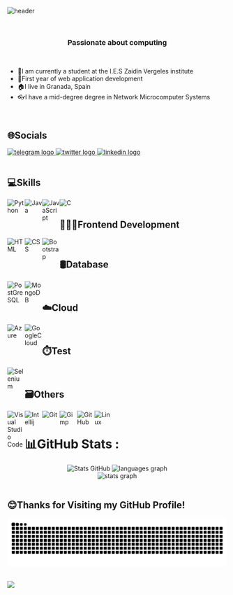 ![header](https://capsule-render.vercel.app/api?type=waving&color=auto&height=300&section=header&text=Carlos%20Bernal&fontSize=90&animation=fadeIn&fontAlignY=38&desc=Welcome%20to%20my%20GitHub%20Profile%20!&descAlignY=51&descAlign=62)

<br>
<h3 align="center">Passionate about computing</h3>
<br>

- 🔭I am currently a student at the I.E.S Zaidín Vergeles institute
- 🌱First year of web application development
- 🏠I live in Granada, Spain
- 👓I have a mid-degree degree in Network Microcomputer Systems

<br>

## 🌐Socials
<div>
  <a href="https://t.me/Caberbar" target="_blank">
    <img src="https://raw.githubusercontent.com/maurodesouza/profile-readme-generator/master/src/assets/icons/social/telegram/default.svg" width="52"             height="40" alt="telegram logo"/>
  </a>
  <a href="https://twitter.com/CarlosBB2002" target="_blank">
    <img src="https://raw.githubusercontent.com/maurodesouza/profile-readme-generator/master/src/assets/icons/social/twitter/default.svg" width="52"             height="40" alt="twitter logo" />
  </a>
  <!--
  <a href=mailto: carlos.bernal.barrionuevo@gmail.com target="_blank">
    <img src="https://raw.githubusercontent.com/maurodesouza/profile-readme-generator/master/src/assets/icons/social/gmail/default.svg" width="52"               height="40" alt="gmail logo"/>
  </a>
-->
  <a href="https://www.linkedin.com/in/carlos-bernal-barrionuevo-036326234/" target="_blank">
    <img src="https://raw.githubusercontent.com/maurodesouza/profile-readme-generator/master/src/assets/icons/social/linkedin/default.svg" width="52"             height="40" alt="linkedin logo"/>
  </a>
</div>

<br>

## 💻Skills
<div align="left">
  <img align="left" alt="Python" width="40px" src="https://img.icons8.com/color/512/python.png"/>
  <img align="left" alt="Java" width="40px" src="https://img.icons8.com/color/512/java-coffee-cup-logo.png"/>
  <img align="left" alt="JavaScript" width="40px" src="https://img.icons8.com/color/512/javascript.png"/>
  <img align="left" alt="C" width="40px" src="https://img.icons8.com/color/512/c-programming.png"/>
</div>    
 
<br>
    
## 🧑🏽‍💻Frontend Development
<div align="left">
  <img align="left" alt="HTML" width="40px" src="https://img.icons8.com/color/512/html-5.png"/>
  <img align="left" alt="CSS" width="40px" src="https://img.icons8.com/color/512/css3.png"/>
  <img align="left" alt="Bootstrap" width="40px" src="https://img.icons8.com/color/512/bootstrap.png"/>
</div> 
   
<br>
   
   ## 🛢️Database
<div align="left">
  <img align="left" alt="PostGreSQL" width="40px" src="https://img.icons8.com/?size=512&id=38561&format=png"/>
  <img align="left" alt="MongoDB" width="40px" src="https://img.icons8.com/color/512/mongodb.png"/>
</div> 
    
<br>

 ## ☁️Cloud
<div align="left">
  <img align="left" alt="Azure" width="40px" src="https://img.icons8.com/?size=512&id=VLKafOkk3sBX&format=png"/>
  <img align="left" alt="GoogleCloud" width="40px" src="https://img.icons8.com/color/512/google-cloud.png"/>
</div> 
    
<br>
   
   ## ⏱️Test
<div align="left">
  <img align="left" alt="Selenium" width="40px" src="https://img.icons8.com/color/512/selenium-test-automation.png"/>
</div> 
  
<br>

  ## 🗃️Others
<div align="left">
   <img align="left" alt="Visual Studio Code" width="40px" src="https://img.icons8.com/color/512/visual-studio-code-2019.png"/>
  <img align="left" alt="Intellij" width="40px" src="https://img.icons8.com/color/512/intellij-idea.png"/>
  <img align="left" alt="Git" width="40px" src="https://img.icons8.com/color/512/git.png"/>
  <img align="left" alt="Gimp" width="40px" src="https://img.icons8.com/color/512/gimp.png"/>
  <img align="left" alt="GitHub" width="40px" src="https://img.icons8.com/color/512/github.png"/>
  <img align="left" alt="Linux" width="40px" src="https://img.icons8.com/color/512/linux.png"/>
</div> 

<br>

# 📊GitHub Stats :
<div align="center">
    <img  alt="Stats GitHub" src="https://awesome-github-stats.azurewebsites.net/user-stats/Caberbar?cardType=github&theme=dracula&preferLogin=false&Border=282A36&locale=en&hide_title=false&layout=compact&card_width=320&langs_count=10&hide_border=true&username=Caberbar" height="150"/>
  </a>
<img src="https://github-readme-stats.vercel.app/api/top-langs?locale=en&hide_title=false&layout=compact&card_width=320&langs_count=10&theme=dracula&hide_border=true&username=Caberbar" height="150" alt="languages graph" />
</div>
<div align="center">
  <img src="https://github-readme-streak-stats.herokuapp.com/?user=Caberbar&theme=dracula&hide_border=true" height="200" alt="stats graph"/>
</div>

<br>

## 😊Thanks for Visiting my GitHub Profile! 
<p align="center">
<img src="https://github.com/VishwaGauravIn/VishwaGauravIn/blob/output/github-contribution-grid-snake.svg">
</p>
 
<br>

<a href="https://github.com/Caberbar">
  <img src="https://visitcount.itsvg.in/api?id=Caberbar&label=Profile%20Views&icon=5&pretty=true" />
</a>
